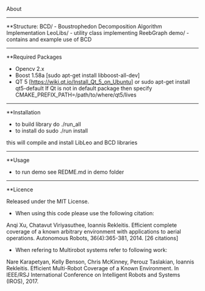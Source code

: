 About
______

**Structure: 
   BCD/  - Boustrophedon Decomposition Algorithm Implementation
   LeoLibs/ - utility class implementing ReebGraph
   demo/ - contains and example use of BCD

______
**Required Packages

- Opencv 2.x 
- Boost 1.58a [sudo apt-get install libboost-all-dev]
- QT 5 [https://wiki.qt.io/Install_Qt_5_on_Ubuntu] or sudo apt-get install qt5-default
 If Qt is not in default package then specify CMAKE_PREFIX_PATH=/path/to/where/qt5/lives
______
**Installation

- to build library do ./run_all
- to install do sudo ./run install

this will compile and install LibLeo and BCD libraries

______
**Usage

- to run demo see REDME.md in demo folder

______
**Licence

Released under the MIT License.

- When using this code please use the following citation:

Anqi Xu, Chatavut Viriyasuthee, Ioannis Rekleitis. Efficient complete coverage of a known arbitrary environment with applications to aerial operations. Autonomous Robots, 36(4):365-381, 2014. [26 citations]

- When refering to Multirobot systems refer to following work:

Nare Karapetyan, Kelly Benson, Chris McKinney, Perouz Taslakian, Ioannis Rekleitis. Efficient Multi-Robot Coverage of a Known Environment. In IEEE/RSJ International Conference on Intelligent Robots and Systems (IROS), 2017.

